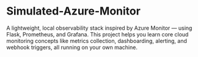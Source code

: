 # Simulated-Azure-Monitor
A lightweight, local observability stack inspired by Azure Monitor — using Flask, Prometheus, and Grafana. This project helps you learn core cloud monitoring concepts like metrics collection, dashboarding, alerting, and webhook triggers, all running on your own machine.
